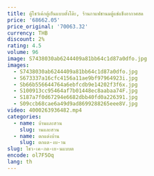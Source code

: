 ```yaml
---
title: ตู้โชว์เค้กตู้เย็นแบบตั้งโต๊ะ, ร้านกาแฟชานมตู้แช่แข็งอากาศสด
price: '68662.05'
price_original: '70063.32'
currency: THB
discount: 2%
rating: 4.5
volume: 96
image: S7438030ab6244409a81bb64c1d87a0dfo.jpg
images:
  - S7438030ab6244409a81bb64c1d87a0dfo.jpg
  - S673337a16cfc4156a11ae9bf97964923i.jpg
  - Sb66b556644764a6ebfcdb9e14202f3f6x.jpg
  - S100913cc95464af7b01448ec8aabaa74F.jpg
  - S187a7f0d67294e6682dbb40fd0a226391.jpg
  - S09ccb68cae6a49d9ad8699288265eee8V.jpg
video: 4000263936482.mp4
categories:
  - name: บ้านและสวน
    slug: านและสวน
  - name: ตกแต่งบ้าน
    slug: ตกแต-งบ-าน
slug: โชว-เค-กต-เย-นแบบต
encode: ol7F5Oq
lang: th
---
```

  